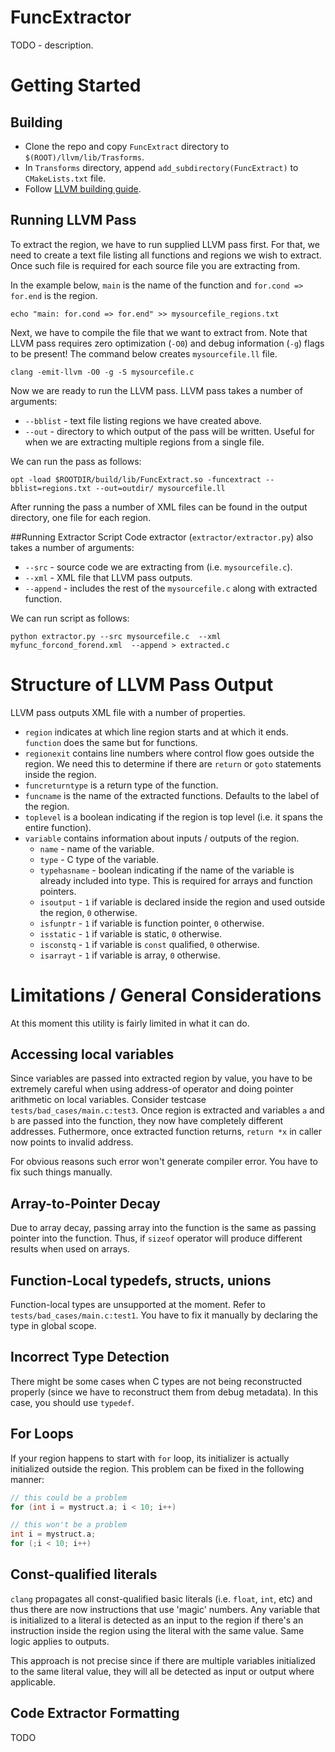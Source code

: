 # FuncExtractor
TODO - description.

# Getting Started
## Building
* Clone the repo and copy `FuncExtract` directory to `$(ROOT)/llvm/lib/Trasforms`.
* In `Transforms` directory, append `add_subdirectory(FuncExtract)` to `CMakeLists.txt` file.
* Follow [LLVM building guide](http://llvm.org/docs/GettingStarted.html).

## Running LLVM Pass
To extract the region, we have to run supplied LLVM pass first. For that, we need to create a text file listing all functions and regions we wish to extract. Once such file is required for each source file you are extracting from.

In the example below, `main` is the name of the function and `for.cond => for.end` is the region.

```
echo "main: for.cond => for.end" >> mysourcefile_regions.txt
```

Next, we have to compile the file that we want to extract from. Note that LLVM pass requires zero optimization (`-O0`) and debug information (`-g`) flags to be present! The command below creates `mysourcefile.ll` file.

```
clang -emit-llvm -O0 -g -S mysourcefile.c
```

Now we are ready to run the LLVM pass. LLVM pass takes a number of arguments:
* `--bblist` - text file listing regions we have created above.
* `--out` - directory to which output of the pass will be written. Useful for when we are extracting multiple regions from a single file.

We can run the pass as follows:
```
opt -load $ROOTDIR/build/lib/FuncExtract.so -funcextract --bblist=regions.txt --out=outdir/ mysourcefile.ll 
```

After running the pass a number of XML files can be found in the output directory, one file for each region.

##Running Extractor Script
Code extractor (`extractor/extractor.py`) also takes a number of arguments:

* `--src` - source code we are extracting from (i.e. `mysourcefile.c`).
* `--xml` - XML file that LLVM pass outputs.
* `--append` - includes the rest of the `mysourcefile.c` along with extracted function.

We can run script as follows:

```
python extractor.py --src mysourcefile.c  --xml myfunc_forcond_forend.xml  --append > extracted.c
```

# Structure of LLVM Pass Output
LLVM pass outputs XML file with a number of properties.

* `region` indicates at which line region starts and at which it ends. `function` does the same but for functions.
* `regionexit` contains line numbers where control flow goes outside the region. We need this to determine if there are `return` or `goto` statements inside the region.
* `funcreturntype` is a return type of the function. 
* `funcname` is the name of the extracted functions. Defaults to the label of the region.
* `toplevel` is a boolean indicating if the region is top level (i.e. it spans the entire function). 
* `variable` contains information about inputs / outputs of the region.
	* `name` - name of the variable.
	* `type` - C type of the variable.
	* `typehasname` - boolean indicating if the name of the variable is already included into type. This is required for arrays and function pointers.
	* `isoutput` - `1` if variable is declared inside the region and used outside the region, `0` otherwise.
	* `isfunptr` - `1` if variable is function pointer, `0` otherwise.
	* `isstatic` - `1` if variable is static, `0` otherwise.
	* `isconstq` - `1` if variable is `const` qualified, `0` otherwise.
	* `isarrayt` - `1` if variable is array, `0` otherwise.

# Limitations / General Considerations
 
At this moment this utility is fairly limited in what it can do. 

## Accessing local variables

Since variables are passed into extracted region by value, you have to be extremely careful when using address-of operator and doing pointer arithmetic on local variables. Consider testcase `tests/bad_cases/main.c:test3`. Once region is extracted and variables `a` and `b` are passed into the function, they now have completely different addresses. Futhermore, once extracted function returns, `return *x` in caller now points to invalid address. 

For obvious reasons such error won't generate compiler error. You have to fix such things manually. 

## Array-to-Pointer Decay
Due to array decay, passing array into the function is the same as passing pointer into the function. Thus, if `sizeof` operator will produce different results when used on arrays. 

## Function-Local typedefs, structs, unions
Function-local types are unsupported at the moment.  Refer to `tests/bad_cases/main.c:test1`. You have to fix it manually by declaring the type in global scope.

## Incorrect Type Detection
There might be some cases when C types are not being reconstructed properly (since we have to reconstruct them from debug metadata). In this case, you should use `typedef`. 

## For Loops
If your region happens to start with `for` loop, its initializer is actually initialized outside the region. This problem can be fixed in the following manner:

```c
// this could be a problem
for (int i = mystruct.a; i < 10; i++)

// this won't be a problem
int i = mystruct.a;
for (;i < 10; i++)
```

## Const-qualified literals
`clang` propagates all const-qualified basic literals (i.e. `float`, `int`, etc) and thus there are now instructions that use 'magic' numbers. Any variable that is initialized to a literal is detected as an input to the region if there's an instruction inside the region using the literal with the same value. Same logic applies to outputs.

This approach is not precise since if there are multiple variables initialized to the same literal value, they will all be detected as input or output where applicable.


## Code Extractor Formatting
TODO
